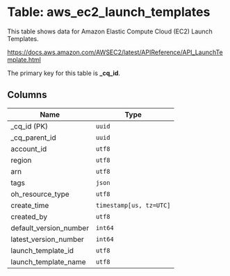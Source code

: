 # Table: aws_ec2_launch_templates

This table shows data for Amazon Elastic Compute Cloud (EC2) Launch Templates.

https://docs.aws.amazon.com/AWSEC2/latest/APIReference/API_LaunchTemplate.html

The primary key for this table is **_cq_id**.

## Columns

| Name          | Type          |
| ------------- | ------------- |
|_cq_id (PK)|`uuid`|
|_cq_parent_id|`uuid`|
|account_id|`utf8`|
|region|`utf8`|
|arn|`utf8`|
|tags|`json`|
|oh_resource_type|`utf8`|
|create_time|`timestamp[us, tz=UTC]`|
|created_by|`utf8`|
|default_version_number|`int64`|
|latest_version_number|`int64`|
|launch_template_id|`utf8`|
|launch_template_name|`utf8`|